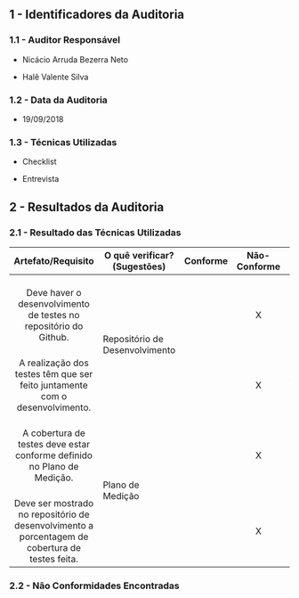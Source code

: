 ## 1 - Identificadores da Auditoria

### 1.1 - Auditor Responsável

- Nicácio Arruda Bezerra Neto

- Halê Valente Silva

### 1.2 - Data da Auditoria

- 19/09/2018


### 1.3 - Técnicas Utilizadas

- Checklist

- Entrevista

## 2 - Resultados da Auditoria

### 2.1 - Resultado das Técnicas Utilizadas

|Artefato/Requisito|O quê verificar? (Sugestões)| Conforme | Não-Conforme | Observação | Evidências
| :---: | :---: | :---: | :---: | :---: | :---: |
| Deve haver o desenvolvimento de testes no repositório do Github. <td rowspan = 2>Repositório de Desenvolvimento | | X |Durante a primeira sprint o ambiente de testes anda não havia sido configurado completamente  | |
| A realização dos testes têm que ser feito juntamente com o desenvolvimento. | | X | Não houve desenvolvimento de testes na primeira sprint. |  |
| A cobertura de testes deve estar conforme definido no Plano de Medição. <td rowspan = 2>Plano de Medição | | X | Não tem como verificar se está conforme o Plano de Medição pois este artefato não existe||
| Deve ser mostrado no repositório de desenvolvimento a porcentagem de cobertura de testes feita.| | X | A cobertura não está sendo coletada nem monitorada.|

### 2.2 - Não Conformidades Encontradas
